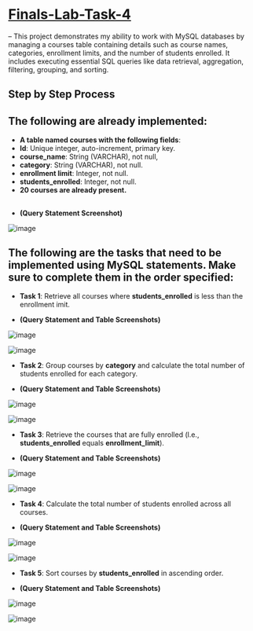 # [Finals-Lab-Task-4](https://github.com/user-attachments/files/19922643/Finals.Task.3.Using.MYSQL.Clause.Garcia.docx)
– This project demonstrates my ability to work with MySQL databases by managing a courses table containing details such as course names, categories, enrollment limits, and the number of students enrolled. It includes executing essential SQL queries like data retrieval, aggregation, filtering, grouping, and sorting.
## Step by Step Process

## The following are already implemented:

- **A table named **courses** with the following fields**:
- **Id**: Unique integer, auto-increment, primary key.
- **course_name**: String (VARCHAR), not null,
- **category**: String (VARCHAR), not null.
- **enrollment limit**: Integer, not null.
- **students_enrolled**: Integer, not null.
- **20 courses are already present.**

##
- **(Query Statement Screenshot)**

![image](https://github.com/user-attachments/assets/54ee6185-44da-4673-89eb-17a9549c291d)


## The following are the tasks that need to be implemented using MySQL statements. Make sure to complete them in the order specified:
- **Task 1**: Retrieve all courses where **students_enrolled** is less than the enrollment imit.

- **(Query Statement and Table Screenshots)**

![image](https://github.com/user-attachments/assets/0ac1e0ba-bcb1-4e00-a0ac-2428b7e6240f)

![image](https://github.com/user-attachments/assets/b944b778-7c2c-476b-bc20-6a44405e8c35)


- **Task 2**: Group courses by **category** and calculate the total number of students enrolled for each category.

- **(Query Statement and Table Screenshots)**

![image](https://github.com/user-attachments/assets/794edbca-785e-4fd5-9341-9436a7befb76)

![image](https://github.com/user-attachments/assets/a93842fe-7941-4c80-bbc1-c68125ff6767)


- **Task 3**: Retrieve the courses that are fully enrolled (l.e., **students_enrolled** equals **enrollment_limit**).

- **(Query Statement and Table Screenshots)**

![image](https://github.com/user-attachments/assets/93a867f0-199f-4c0a-9fc2-512d8c66d4c5)

![image](https://github.com/user-attachments/assets/ce9e503b-86d1-42ed-b80b-6f35a12ff8cf)

- **Task 4**: Calculate the total number of students enrolled across all courses.

- **(Query Statement and Table Screenshots)**

![image](https://github.com/user-attachments/assets/54e99c9e-15e4-4c4a-a04f-243d41c3a132)

![image](https://github.com/user-attachments/assets/ffc72ab1-1307-4533-9da1-286e9e69b133)

- **Task 5**: Sort courses by **students_enrolled** in ascending order.

- **(Query Statement and Table Screenshots)**

![image](https://github.com/user-attachments/assets/44a1b593-8639-48aa-84b5-e0c155a5671e)

![image](https://github.com/user-attachments/assets/4c552245-c89a-4dac-94f8-f9da18bc1959)


